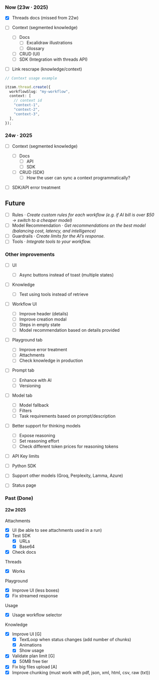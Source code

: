 ### Now (23w · 2025)

- [x] Threads docs (missed from 22w)

- [ ] Context (segmented knowledge)

  - [ ] Docs
    - [ ] Excalidraw illustrations
    - [ ] Glossary
  - [ ] CRUD (UI)
  - [ ] SDK (Integration with threads API)

- [ ] Link rescrape (knowledge/context)

```ts
// Context usage example

itzam.thread.create({
  workflowSlug: "my-workflow",
  context: [
    // context id
    "context-1",
    "context-2",
    "context-3",
  ],
});
```

### 24w · 2025

- [ ] Context (segmented knowledge)

  - [ ] Docs
    - [ ] API
    - [ ] SDK
  - [ ] CRUD (SDK)
    - [ ] How the user can sync a context programmatically?

- [ ] SDK/API error treatment

## Future

- [ ] Rules · _Create custom rules for each workflow (e.g. if AI bill is over $50 → switch to a cheaper model)_
- [ ] Model Recommendation · _Get recommendations on the best model (balancing cost, latency, and intelligence)_
- [ ] Guardrails · _Create limits for the AI’s response._
- [ ] Tools · _Integrate tools to your workflow._

### Other improvements

- [ ] UI

  - [ ] Async buttons instead of toast (multiple states)

- [ ] Knowledge

  - [ ] Test using tools instead of retrieve

- [ ] Workflow UI

  - [ ] Improve header (details)
  - [ ] Improve creation modal
  - [ ] Steps in empty state
  - [ ] Model recommendation based on details provided

- [ ] Playground tab

  - [ ] Improve error treatment
  - [ ] Attachments
  - [ ] Check knowledge in production

- [ ] Prompt tab

  - [ ] Enhance with AI
  - [ ] Versioning

- [ ] Model tab

  - [ ] Model fallback
  - [ ] Filters
  - [ ] Task requirements based on prompt/description

- [ ] Better support for thinking models

  - [ ] Expose reasoning
  - [ ] Set reasoning effort
  - [ ] Check different token prices for reasoning tokens

- [ ] API Key limits
- [ ] Python SDK
- [ ] Support other models (Groq, Perplexity, Lamma, Azure)
- [ ] Status page

### Past (Done)

#### 22w 2025

Attachments

- [x] UI (be able to see attachments used in a run)
- [x] Test SDK
  - [x] URLs
  - [x] Base64
- [x] Check docs

Threads

- [x] Works

Playground

- [x] Improve UI (less boxes)
- [x] Fix streamed response

Usage

- [x] Usage workflow selector

Knowledge

- [x] Improve UI [G]
  - [x] TextLoop when status changes (add number of chunks)
  - [x] Animations
  - [x] Show usage
- [x] Validate plan limit [G]
  - [x] 50MB free tier
- [x] Fix big files upload [A]
- [x] Improve chunking (must work with pdf, json, xml, html, csv, raw (txt))
